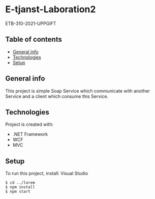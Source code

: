 # E-tjanst-Laboration2
ETB-310-2021-UPPGIFT
## Table of contents
* [General info](#general-info)
* [Technologies](#technologies)
* [Setup](#setup)

## General info
This project is simple Soap Service which communicate with another Service and a client which consume this Service.

	
## Technologies
Project is created with:
* .NET Framework
* WCF
* MVC
	
## Setup
To run this project, install: 
Visual Studio

```
$ cd ../lorem
$ npm install
$ npm start
```
